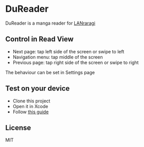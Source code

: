 # DuReader

DuReader is a manga reader for [LANraragi](https://github.com/Difegue/LANraragi)

## Control in Read View

- Next page: tap left side of the screen or swipe to left
- Navigation menu: tap middle of the screen
- Previous page: tap right side of the screen or swipe to right

The behaviour can be set in Settings page

## Test on your device

- Clone this project
- Open it in Xcode
- Follow [this guide](https://developer.apple.com/documentation/xcode/running_your_app_in_the_simulator_or_on_a_device)

## License

MIT
